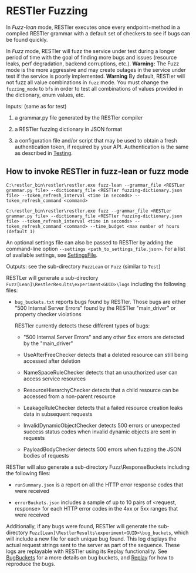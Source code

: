 # RESTler Fuzzing

In *Fuzz-lean* mode, RESTler executes once every endpoint+method in a compiled RESTler grammar with a default set of checkers to see if bugs can be found quickly.

In *Fuzz* mode, RESTler will fuzz the service under test during a longer period of time with the goal of finding more bugs and issues (resource leaks, perf degradation, backend corruptions, etc.). **Warning:** The Fuzz mode is the more aggressive and may create outages in the service under test if the service is poorly implemented.
**Warning** By default, RESTler will not fuzz all value combinations in `fuzz` mode.  You must change the `fuzzing_mode` to `bfs` in order to test all combinations of values provided 
in the dictionary, enum values, etc.


Inputs: (same as for test)

1. a grammar.py file generated by the RESTler compiler

2. a RESTler fuzzing dictionary in JSON format

3. a configuration file and/or script that may be used to obtain a fresh authentication token, if required by your API.   Authentication is the same as described in [Testing](Testing.md).


## How to invoke RESTler in fuzz-lean or fuzz mode

```C:\restler_bin\restler\restler.exe fuzz-lean --grammar_file <RESTLer grammar.py file> --dictionary_file <RESTler fuzzing-dictionary.json file> --token_refresh_interval <time in seconds> --token_refresh_command <command>```

```C:\restler_bin\restler\restler.exe fuzz --grammar_file <RESTLer grammar.py file> --dictionary_file <RESTler fuzzing-dictionary.json file> --token_refresh_interval <time in seconds> --token_refresh_command <command> --time_budget <max number of hours (default 1)```

An optional settings file can also be passed to RESTler by adding the command-line option `--settings <path_to_settings_file.json>`.
For a list of available settings, see [SettingsFile](SettingsFile.md).

Outputs: see the sub-directory `FuzzLean` or `Fuzz` (similar to `Test`)

RESTLer will generate a sub-directory `Fuzz[Lean]\RestlerResults\experiment<GUID>\logs` including the following files:

- `bug_buckets.txt` reports bugs found by RESTler. Those bugs are either "500 Internal Server Errors" found by the RESTler "main_driver" or property checker violations

    RESTler currently detects these different types of bugs:

    - "500 Internal Server Errors" and any other 5xx errors are detected by the "main_driver"

    - UseAfterFreeChecker detects that a deleted resource can still being accessed after deletion

    - NameSpaceRuleChecker detects that an unauthorized user can access service resources

    - ResourceHierarchyChecker detects that a child resource can be accessed from a non-parent resource

    - LeakageRuleChecker detects that a failed resource creation leaks data in subsequent requests

    - InvalidDynamicObjectChecker detects 500 errors or unexpected success status codes when invalid dynamic objects are sent in requests

    - PayloadBodyChecker detects 500 errors when fuzzing the JSON bodies of requests

RESTler will also generate a sub-directory Fuzz\ResponseBuckets including the following files:

- `runSummary.json` is a report on all the HTTP error response codes that were received

- `errorBuckets.json` includes a sample of up to 10 pairs of <request, response> for each HTTP error codes in the 4xx or 5xx ranges that were received

Additionally, if any bugs were found, RESTler will generate the sub-directory `Fuzz[Lean]\RestlerResults\experiment<GUID>\bug_buckets`,
which will include a new file for each unique bug found.
This log displays the actual request strings sent to the server as part of the sequence.
These logs are replayable with RESTler using its Replay functionality.
See [BugBuckets](BugBuckets.md) for a more details on bug buckets, and [Replay](Replay.md) for how to reproduce the bugs.